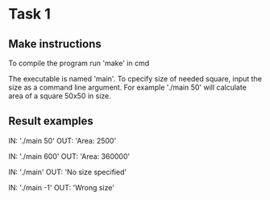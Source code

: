 # Task 1

## Make instructions

To compile the program run 'make' in cmd

The executable is named 'main'. To cpecify size of needed square, input the size as a command line argument.
For example './main 50' will calculate area of a square 50x50 in size.


## Result examples

IN: './main 50'
OUT: 'Area: 2500'

IN: './main 600'
OUT: 'Area: 360000'

IN: './main'
OUT: 'No size specified'

IN: './main -1'
OUT: 'Wrong size'
